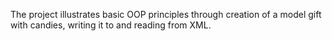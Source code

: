 The project illustrates basic OOP principles through creation of a model gift with candies, 
writing it to and reading from XML.